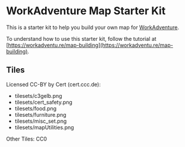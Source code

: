 # WorkAdventure Map Starter Kit

This is a starter kit to help you build your own map for [WorkAdventure](https://workadventu.re).

To understand how to use this starter kit, follow the tutorial at [https://workadventu.re/map-building](https://workadventu.re/map-building).

## Tiles

Licensed CC-BY by Cert (cert.ccc.de):
* tilesets/c3gelb.png
* tilesets/cert_safety.png
* tilesets/food.png
* tilesets/furniture.png
* tilesets/misc_set.png
* tilesets/mapUtilities.png

Other Tiles: CC0